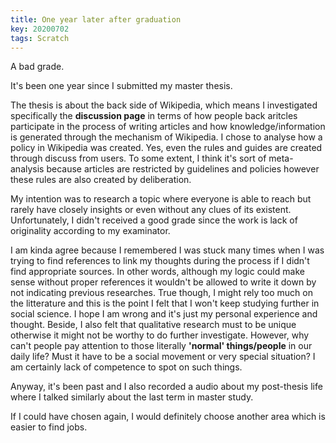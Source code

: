 ```yaml
---
title: One year later after graduation
key: 20200702
tags: Scratch
---
```


A bad grade.

It's been one year since I submitted my master thesis.  

The thesis is about the back side of Wikipedia, which means I investigated specifically the **discussion page** in terms of how people back aritcles participate in the process of writing articles and how knowledge/information is generated through the mechanism of Wikipedia. I chose to analyse how a policy in Wikipedia was created. Yes, even the rules and guides are created through discuss from users. To some extent, I think it's sort of meta-analysis because articles are restricted by guidelines and policies however these rules are also created by deliberation.  

My intention was to research a topic where everyone is able to reach but rarely have closely insights or even without any clues of its existent. Unfortunately, I didn't received a good grade since the work is lack of originality according to my examinator.  

I am kinda agree because I remembered I was stuck many times when I was trying to find references to link my thoughts during the process if I didn't find appropriate sources. In other words, although my logic could make sense without proper references it wouldn't be allowed to write it down by not indicating previous researches. True though, I might rely too much on the litterature and this is the point I felt that I won't keep studying further in social science. I hope I am wrong and it's just my personal experience and thought. Beside, I also felt that qualitative research must to be unique otherwise it might not be worthy to do further investigate. However, why can't people pay attention to those literally **'normal' things/people** in our daily life? Must it have to be a social movement or very special situation? I am certainly lack of competence to spot on such things.  

Anyway, it's been past and I also recorded a audio about my post-thesis life where I talked similarly about the last term in master study.  

If I could have chosen again, I would definitely choose another area which is easier to find jobs.  